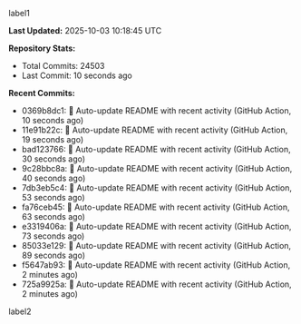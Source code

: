 
label1 
<!-- ACTIVITY_START -->
**Last Updated:** 2025-10-03 10:18:45 UTC

**Repository Stats:**
- Total Commits: 24503
- Last Commit: 10 seconds ago

**Recent Commits:**
- 0369b8dc1: 🤖 Auto-update README with recent activity (GitHub Action, 10 seconds ago)
- 11e91b22c: 🤖 Auto-update README with recent activity (GitHub Action, 19 seconds ago)
- bad123766: 🤖 Auto-update README with recent activity (GitHub Action, 30 seconds ago)
- 9c28bbc8a: 🤖 Auto-update README with recent activity (GitHub Action, 40 seconds ago)
- 7db3eb5c4: 🤖 Auto-update README with recent activity (GitHub Action, 53 seconds ago)
- fa76ceb45: 🤖 Auto-update README with recent activity (GitHub Action, 63 seconds ago)
- e3319406a: 🤖 Auto-update README with recent activity (GitHub Action, 73 seconds ago)
- 85033e129: 🤖 Auto-update README with recent activity (GitHub Action, 89 seconds ago)
- f5647ab93: 🤖 Auto-update README with recent activity (GitHub Action, 2 minutes ago)
- 725a9925a: 🤖 Auto-update README with recent activity (GitHub Action, 2 minutes ago)
<!-- ACTIVITY_END -->

label2
